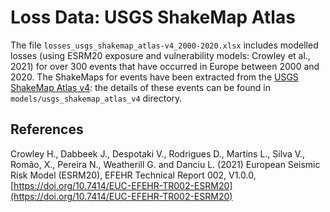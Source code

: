 # Loss Data: USGS ShakeMap Atlas

The file `losses_usgs_shakemap_atlas-v4_2000-2020.xlsx` includes modelled losses (using ESRM20 exposure and vulnerability models: Crowley et al., 2021) for over 300 events that have occurred in Europe between 2000 and 2020. The ShakeMaps for events have been extracted from the [USGS ShakeMap Atlas v4](https://earthquake.usgs.gov/data/shakemap/atlas): the details of these events can be found in `models/usgs_shakemap_atlas_v4` directory. 


## References

Crowley H., Dabbeek J., Despotaki V., Rodrigues D., Martins L., Silva V., Romão, X., Pereira N., Weatherill G. and Danciu L. (2021) European Seismic Risk Model (ESRM20), EFEHR Technical Report 002, V1.0.0, [https://doi.org/10.7414/EUC-EFEHR-TR002-ESRM20](https://doi.org/10.7414/EUC-EFEHR-TR002-ESRM20)





